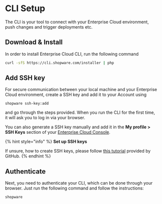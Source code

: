 # CLI Setup

The CLI is your tool to connect with your Enterprise Cloud environment, push changes and trigger deployments etc.

## Download & Install

In order to install Enterprise Cloud CLI, run the following command

```bash
curl -sfS https://cli.shopware.com/installer | php
```

## Add SSH key

For secure communication between your local machine and your Enterprise Cloud environment, create a SSH key and add it to your Account using 

```
shopware ssh-key:add
```

and go through the steps provided. When you run the CLI for the first time, it will ask you to log in via your browser.

You can also generate a SSH key manually and add it in the **My profile > SSH Keys** section of your [Enterprise Cloud Console](https://console.shopware.com/).

{% hint style="info" %}
**Set up SSH keys**

If unsure, how to create SSH keys, please follow [this tutorial](https://docs.github.com/en/authentication/connecting-to-github-with-ssh/generating-a-new-ssh-key-and-adding-it-to-the-ssh-agent) provided by GitHub.
{% endhint %}

## Authenticate

Next, you need to authenticate your CLI, which can be done through your browser. Just run the following command and follow the instructions:

```bash
shopware
```